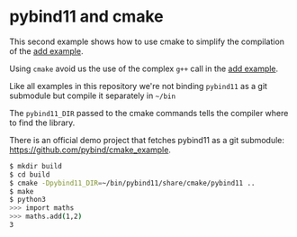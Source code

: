 # pybind11 and cmake

This second example shows how to use cmake to simplify the compilation of the [add example](../add).

Using `cmake` avoid us the use of the complex `g++` call in the [add example](../add).

Like all examples in this repository we're not binding `pybind11` as a git submodule but compile it separately in `~/bin`

The `pybind11_DIR` passed to the cmake commands tells the compiler where to find the library.

There is an official demo project that fetches pybind11 as a git submodule: <https://github.com/pybind/cmake_example>.

~~~.sh
$ mkdir build
$ cd build
$ cmake -Dpybind11_DIR=~/bin/pybind11/share/cmake/pybind11 ..
$ make
$ python3
>>> import maths
>>> maths.add(1,2)
3
~~~
